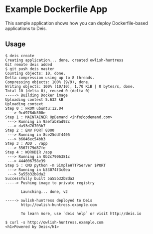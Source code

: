 Example Dockerfile App
======================

This sample application shows how you can deploy Dockerfile-based
applications to Deis.

## Usage

    $ deis create
    Creating application... done, created owlish-huntress
    Git remote deis added
    $ git push deis master
    Counting objects: 10, done.
    Delta compression using up to 8 threads.
    Compressing objects: 100% (9/9), done.
    Writing objects: 100% (10/10), 1.70 KiB | 0 bytes/s, done.
    Total 10 (delta 0), reused 0 (delta 0)
    -----> Building Docker image
    Uploading context 5.632 kB
    Uploading context
    Step 0 : FROM ubuntu:12.04
     ---> 9cd978db300e
    Step 1 : MAINTAINER OpDemand <info@opdemand.com>
     ---> Running in 9aefab8ad92c
     ---> da93d76703b7
    Step 2 : ENV PORT 8000
     ---> Running in 8ce25ddf4405
     ---> b6046ec54bb3
    Step 3 : ADD . /app
     ---> 5567f79d87fe
    Step 4 : WORKDIR /app
     ---> Running in 0b2c7906381c
     ---> 444006758e39
    Step 5 : CMD python -m SimpleHTTPServer $PORT
     ---> Running in b33074f3c0ea
     ---> 5a55b32b8da2
    Successfully built 5a55b32b8da2
    -----> Pushing image to private registry
    
           Launching... done, v2
    
    -----> owlish-huntress deployed to Deis
           http://owlish-huntress.example.com
    
           To learn more, use `deis help` or visit http://deis.io
    
    $ curl -s http://owlish-huntress.example.com
    <h1>Powered by Deis</h1>
